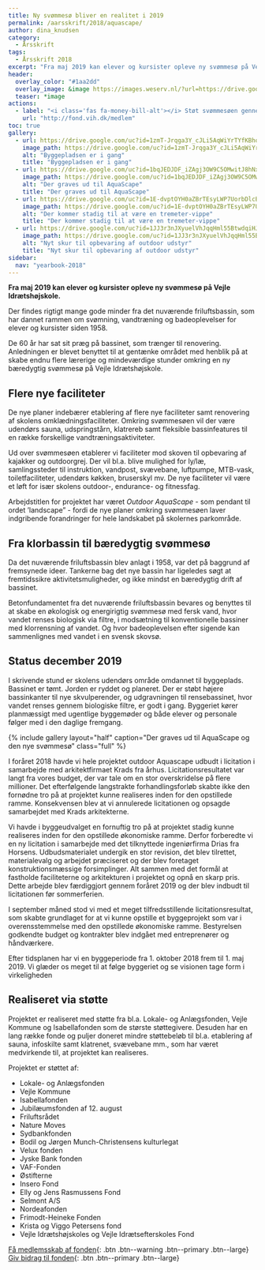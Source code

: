 ```yaml
---
title: Ny svømmesø bliver en realitet i 2019
permalink: /aarsskrift/2018/aquascape/
author: dina_knudsen
category:
  - Årsskrift
tags:
  - Årsskrift 2018
excerpt: "Fra maj 2019 kan elever og kursister opleve ny svømmesø på Vejle Idrætshøjskole."
header:
  overlay_color: "#1aa2dd"
  overlay_image: &image https://images.weserv.nl/?url=https://drive.google.com/uc?id=1bqJEDJDF_iZAgj3OW9C5OMwitJ8hNxQY&w=2000
  teaser: *image
actions:
  - label: "<i class='fas fa-money-bill-alt'></i> Støt svømmesøen gennem fonden"
    url: "http://fond.vih.dk/medlem"
toc: true
gallery:
  - url: https://drive.google.com/uc?id=1zmT-Jrqga3Y_cJLi5AqWiYrTYfKBhoIg
    image_path: https://drive.google.com/uc?id=1zmT-Jrqga3Y_cJLi5AqWiYrTYfKBhoIg
    alt: "Byggepladsen er i gang"
    title: "Byggepladsen er i gang"
  - url: https://drive.google.com/uc?id=1bqJEDJDF_iZAgj3OW9C5OMwitJ8hNxQY
    image_path: https://drive.google.com/uc?id=1bqJEDJDF_iZAgj3OW9C5OMwitJ8hNxQY
    alt: "Der graves ud til AquaScape"
    title: "Der graves ud til AquaScape"
  - url: https://drive.google.com/uc?id=1E-dvptOYH0aZBrTEsyLWP7UorbDlcBpR
    image_path: https://drive.google.com/uc?id=1E-dvptOYH0aZBrTEsyLWP7UorbDlcBpR
    alt: "Der kommer stadig til at være en tremeter-vippe"
    title: "Der kommer stadig til at være en tremeter-vippe"
  - url: https://drive.google.com/uc?id=1JJ3r3nJXyuelVhJqqHml55BtwdqiHJSV
    image_path: https://drive.google.com/uc?id=1JJ3r3nJXyuelVhJqqHml55BtwdqiHJSV
    alt: "Nyt skur til opbevaring af outdoor udstyr"
    title: "Nyt skur til opbevaring af outdoor udstyr"
sidebar:
  nav: "yearbook-2018"
---
```


**Fra maj 2019 kan elever og kursister opleve ny svømmesø på Vejle Idrætshøjskole.**

Der findes rigtigt mange gode minder fra det nuværende friluftsbassin, som har dannet rammen om svømning, vandtræning og badeoplevelser for elever og kursister siden 1958.

De 60 år har sat sit præg på bassinet, som trænger til renovering. Anledningen er blevet benyttet til at gentænke området med henblik på at skabe endnu flere lærerige og mindeværdige stunder omkring en ny bæredygtig svømmesø på Vejle Idrætshøjskole.

## Flere nye faciliteter

De nye planer indebærer etablering af flere nye faciliteter samt renovering af skolens omklædningsfaciliteter. Omkring svømmesøen vil der være udendørs sauna, udspringstårn, klatrereb samt fleksible bassinfeatures til en række forskellige vandtræningsaktiviteter.

Ud over svømmesøen etablerer vi faciliteter mod skoven til opbevaring af kajakker og outdoorgrej. Der vil bl.a. blive mulighed for ly/læ, samlingssteder til instruktion, vandpost, svævebane, luftpumpe, MTB-vask, toiletfaciliteter, udendørs køkken, bruserskyl mv. De nye faciliteter vil være et løft for især skolens outdoor-, endurance- og fitnessfag.

Arbejdstitlen for projektet har været _Outdoor AquaScape_ - som pendant til ordet ’landscape” - fordi de nye planer omkring svømmesøen laver indgribende forandringer for hele landskabet på skolernes parkområde.

## Fra klorbassin til bæredygtig svømmesø

Da det nuværende friluftsbassin blev anlagt i 1958, var det på baggrund af fremsynede ideer. Tankerne bag det nye bassin har ligeledes søgt at fremtidssikre aktivitetsmuligheder, og ikke mindst en bæredygtig drift af bassinet.

Betonfundamentet fra det nuværende friluftsbassin bevares og benyttes til at skabe en økologisk og energirigtig svømmesø med fersk vand, hvor vandet renses biologisk via filtre, i modsætning til konventionelle bassiner med klorrensn­ing af vandet. Og hvor badeoplevelsen efter sigende kan sammenlignes med vandet i en svensk skovsø.

## Status december 2019

I skrivende stund er skolens udendørs område omdannet til byggeplads. Bassinet er tømt. Jorden er ryddet og planeret. Der er støbt højere bassinkanter til nye skvulperender, og udgravningen til rensebassinet, hvor vandet renses gennem biologiske filtre, er godt i gang. Byggeriet kører planmæssigt med ugentlige byggemøder og både elever og personale følger med i den daglige fremgang.

{% include gallery layout="half" caption="Der graves ud til AquaScape og den nye svømmesø" class="full" %}

I foråret 2018 havde vi hele projektet outdoor Aquascape udbudt i licitation i samarbejde med arkitektfirmaet Krads fra århus. Licitationsresultatet var langt fra vores budget, der var tale om en stor overskridelse på flere millioner. Det efterfølgende langstrakte forhandlingsforløb skabte ikke den fornødne tro på at projektet kunne realiseres inden for den opstillede ramme. Konsekvensen blev at vi annulerede licitationen og opsagde samarbejdet med Krads arkitekterne.

Vi havde i byggeudvalget en fornuftig tro på at projektet stadig kunne realiseres inden for den opstillede økonomiske ramme. Derfor forberedte vi en ny licitation i samarbejde med det tilknyttede ingeniørfirma Drias fra Horsens. Udbudsmaterialet undergik en stor revision, det blev tilrettet, materialevalg og arbejdet præciseret og der blev foretaget konstruktionsmæssige forsimplinger. Alt sammen med det formål at fastholde faciliteterne og arkitekturen i projektet og opnå en skarp pris. Dette arbejde blev færdiggjort gennem foråret 2019 og der blev indbudt til licitationen før sommerferien.

I september måned stod vi med et meget tilfredsstillende licitationsresultat, som skabte grundlaget for at vi kunne opstille et byggeprojekt som var i overensstemmelse med den opstillede økonomiske ramme. Bestyrelsen godkendte budget og kontrakter blev indgået med entreprenører og håndværkere.

Efter tidsplanen har vi en byggeperiode fra 1. oktober 2018 frem til 1. maj 2019. Vi glæder os meget til at følge byggeriet og se visionen tage form i virkeligheden

## Realiseret via støtte

Projektet er realiseret med støtte fra bl.a. Lokale- og Anlægsfonden, Vejle Kommune og Isabellafonden som de største støttegivere. Desuden har en lang række fonde og puljer doneret mindre støttebeløb til bl.a. etablering af sauna, infoskilte samt klatrenet, svævebane mm., som har været medvirkende til, at projektet kan realiseres.

Projektet er støttet af:

- Lokale- og Anlægsfonden
- Vejle Kommune
- Isabellafonden
- Jubilæumsfonden af 12. august
- Friluftsrådet
- Nature Moves
- Sydbankfonden
- Bodil og Jørgen Munch-Christensens kulturlegat
- Velux fonden
- Jyske Bank fonden
- VAF-Fonden
- Østifterne
- Insero Fond
- Elly og Jens Rasmussens Fond
- Selmont A/S
- Nordeafonden
- Frimodt-Heineke Fonden
- Krista og Viggo Petersens fond
- Vejle Idrætshøjskoles og Vejle Idrætsefterskoles Fond

[<i class='fas fa-money-bill-alt'></i> Få medlemsskab af fonden](http://fond.vih.dk){: .btn .btn--warning .btn--primary .btn--large} [<i class='fas fa-money-bill-alt'></i> Giv bidrag til fonden](http://fond.vih.dk/bidrag){: .btn .btn--primary .btn--large}
